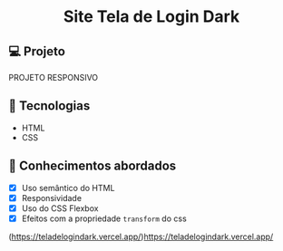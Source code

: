 

<h1 align="center">
  Site Tela de Login Dark
</h1>

## 💻 Projeto

PROJETO RESPONSIVO

## 🚀 Tecnologias

- HTML
- CSS

## 📔 Conhecimentos abordados

- [x] Uso semântico do HTML
- [x] Responsividade
- [x] Uso do CSS Flexbox
- [x] Efeitos com a propriedade `transform` do css

(https://teladelogindark.vercel.app/)https://teladelogindark.vercel.app/
